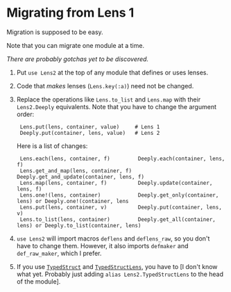 # Migrating from Lens 1

Migration is supposed to be easy.

Note that you can migrate one module at a time.

*There are probably gotchas yet to be discovered.*

1. Put `use Lens2` at the top of any module that defines or uses
   lenses. 
   
2. Code that *makes* lenses (`Lens.key(:a)`) need not be changed.

2. Replace the operations like `Lens.to_list` and `Lens.map` with their
   `Lens2.Deeply` equivalents. Note that you have to change the
   argument order:
   
        Lens.put(lens, container, value)     # Lens 1
        Deeply.put(container, lens, value)   # Lens 2
       
   Here is a list of changes:
   
   
        Lens.each(lens, container, f)         Deeply.each(container, lens, f)
        Lens.get_and_map(lens, container, f)  Deeply.get_and_update(container, lens, f)
        Lens.map(lens, container, f)          Deeply.update(container, lens, f)
        Lens.one!(lens, container)            Deeply.get_only(container, lens) or Deeply.one!(container, lens
        Lens.put(lens, container, v)          Deeply.put(container, lens, v)
        Lens.to_list(lens, container)         Deeply.get_all(container, lens) or Deeply.to_list(container, lens)
        
4. `use Lens2` will import macros `deflens` and `deflens_raw`, so you
   don't have to change them. However, it also imports `defmaker` and
   `def_raw_maker`, which I prefer.

3. If you use
   [`TypedStruct`](https://hexdocs.pm/typedstruct/readme.html) and
   [`TypedStructLens`](https://hexdocs.pm/typed_struct_lens/readme.html),
   you have to
   [I don't know what yet. Probably just adding `alias Lens2.TypedStructLens` to the head of the module].